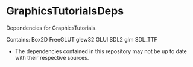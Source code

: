 # GraphicsTutorialsDeps
Dependencies for GraphicsTutorials.

Contains:
Box2D
FreeGLUT
glew32
GLUI
SDL2
glm
SDL_TTF

* The dependencies contained in this repository may not be up to date with their respective sources.
